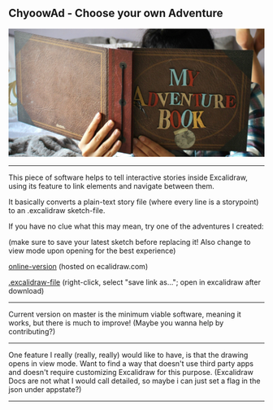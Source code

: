 ## ChyoowAd - Choose your own Adventure
![Person holding Adventure Book](logo_placeholderHD.jpeg)

---

This piece of software helps to tell interactive stories inside Excalidraw, using its feature to link elements and navigate between them.

It basically converts a plain-text story file (where every line is a storypoint) to an .excalidraw sketch-file.

If you have no clue what this may mean, try one of the adventures I created:

(make sure to save your latest sketch before replacing it! Also change to view mode upon opening for the best experience)

[online-version](https://excalidraw.com/#json=MFSyFDRTVKN8CCrfxrCEd,292iLALgxVmApHV5limy8A) (hosted on ecalidraw.com)

[.excalidraw-file](small_demo.excalidraw) (right-click, select "save link as..."; open in excalidraw after download)

---

Current version on master is the minimum viable software, meaning it works, but there is much to improve!
(Maybe you wanna help by contributing?)

---

One feature I really (really, really) would like to have, is that the drawing opens in view mode.
Want to find a way that doesn't use third party apps and doesn't require customizing Excalidraw for this purpose.
(Excalidraw Docs are not what I would call detailed, so maybe i can just set a flag in the json under appstate?)

---